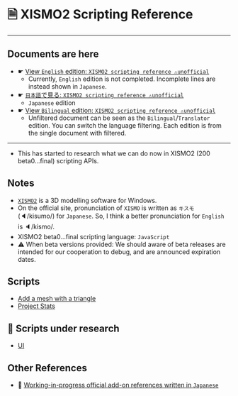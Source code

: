 # 🗎 XISMO2 Scripting Reference

---

## Documents are here

* ☛ [View `English` edition: `XISMO2 scripting reference ⚠unofficial`](https://docs.google.com/spreadsheets/d/15iRxYjnTAIRpqjtBdDbEdUqzod1HyyzmER6Wc-kFkK8/edit#gid=0&fvid=1973063682)
  * Currently, `English` edition is not completed. Incomplete lines are instead shown in `Japanese`.
* ☛ [`日本語`で見る: `XISMO2 scripting reference ⚠unofficial`](https://docs.google.com/spreadsheets/d/15iRxYjnTAIRpqjtBdDbEdUqzod1HyyzmER6Wc-kFkK8/edit#gid=0&fvid=1464840588)
  * `Japanese` edition
* ☛ [View `Bilingual` edition: `XISMO2 scripting reference ⚠unofficial`](https://docs.google.com/spreadsheets/d/15iRxYjnTAIRpqjtBdDbEdUqzod1HyyzmER6Wc-kFkK8/edit#gid=0)
  * Unfiltered document can be seen as the `Bilingual`/`Translator` edition. You can switch the language filtering. Each edition is from the single document with filtered.
<!--
* ☛ [View Bilingual HTML edition: XISMO2 (200 beta0…2) scripting reference ⚠unofficial](https://docs.google.com/spreadsheets/d/e/2PACX-1vS7vmFWuCe1hBmJOXQVLh3zmJnjESsNqpEkrjaJCssycu5RVZQM17eDLmssk7waIpwMflqYuR26VRCw/pubhtml)
-->

---

* This has started to research what we can do now in XISMO2 (200 beta0...final) scripting APIs.

## Notes

* [`XISMO2`](http://mqdl.jpn.org/) is a 3D modelling software for Windows.
* On the official site, pronunciation of `XISMO` is written as `キスモ` (🔈/kisumo/) for `Japanese`. So, I think a better pronunciation for `English` is 🔈/kismo/.
* XISMO2 beta0…final scripting language: `JavaScript`
* ⚠ When beta versions provided: We should aware of beta releases are intended for our cooperation to debug, and are announced expiration dates.

## Scripts

* [Add a mesh with a triangle](https://gist.github.com/xelfia/4d494ac2eb6ac1fe73d567728e2bdad1)
* [Project Stats](https://gist.github.com/xelfia/b8cd25ad3f6ba2e46dc3f2f5c1ff9582)

## 🔎 Scripts under research

* [UI](https://gist.github.com/xelfia/12878e11460368f813d7b7202f0d420a)

## Other References

* 🔗 [Working-in-progress official add-on references written in `Japanese`](http://mqdl.jpn.org/dw/doku.php)
